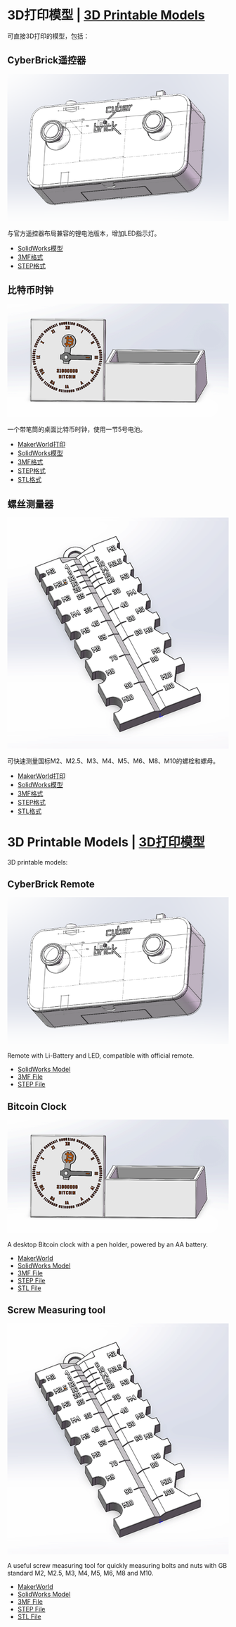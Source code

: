 <a name="chs"></a>

# 3D打印模型 | [3D Printable Models](#english)

可直接3D打印的模型，包括：

## CyberBrick遥控器

![img](cyberbrick-remote/cyberbrick-remote.png)

与官方遥控器布局兼容的锂电池版本，增加LED指示灯。

- [SolidWorks模型](cyberbrick-remote/source)
- [3MF格式](cyberbrick-remote/cyberbrick-remote.3MF)
- [STEP格式](cyberbrick-remote/step)

## 比特币时钟

![img](bitcoin-clock/bitcoin-clock.png)

一个带笔筒的桌面比特币时钟，使用一节5号电池。

- [MakerWorld打印](https://makerworld.com.cn/models/1555117-bitcoin-clock)
- [SolidWorks模型](bitcoin-clock/source)
- [3MF格式](bitcoin-clock/bitcoin-clock.3MF)
- [STEP格式](bitcoin-clock/step)
- [STL格式](bitcoin-clock/stl)

## 螺丝测量器

![img](screw-measuring-tool/screw-measuring-tool.png)

可快速测量国标M2、M2.5、M3、M4、M5、M6、M8、M10的螺栓和螺母。

- [MakerWorld打印](https://makerworld.com.cn/models/1555118-screw-measuring-tool-luo-si-ce-liang-gong-ju)
- [SolidWorks模型](screw-measuring-tool/source)
- [3MF格式](screw-measuring-tool/screw-measuring-tool.3MF)
- [STEP格式](screw-measuring-tool/step)
- [STL格式](screw-measuring-tool/stl)

<a name="english"></a>

# 3D Printable Models | [3D打印模型](#chs)

3D printable models:

## CyberBrick Remote

![img](cyberbrick-remote/cyberbrick-remote.png)

Remote with Li-Battery and LED, compatible with official remote.

- [SolidWorks Model](cyberbrick-remote/source)
- [3MF File](cyberbrick-remote/cyberbrick-remote.3MF)
- [STEP File](cyberbrick-remote/step)

## Bitcoin Clock

![img](bitcoin-clock/bitcoin-clock.png)

A desktop Bitcoin clock with a pen holder, powered by an AA battery.

- [MakerWorld](https://makerworld.com/models/885209-bitcoin-clock)
- [SolidWorks Model](bitcoin-clock/source)
- [3MF File](bitcoin-clock/bitcoin-clock.3MF)
- [STEP File](bitcoin-clock/step)
- [STL File](bitcoin-clock/stl)

## Screw Measuring tool

![img](screw-measuring-tool/screw-measuring-tool.png)

A useful screw measuring tool for quickly measuring bolts and nuts with GB standard M2, M2.5, M3, M4, M5, M6, M8 and M10.

- [MakerWorld](https://makerworld.com/models/841870-screw-measuring-tool)
- [SolidWorks Model](screw-measuring-tool/source)
- [3MF File](screw-measuring-tool/screw-measuring-tool.3MF)
- [STEP File](screw-measuring-tool/step)
- [STL File](screw-measuring-tool/stl)
